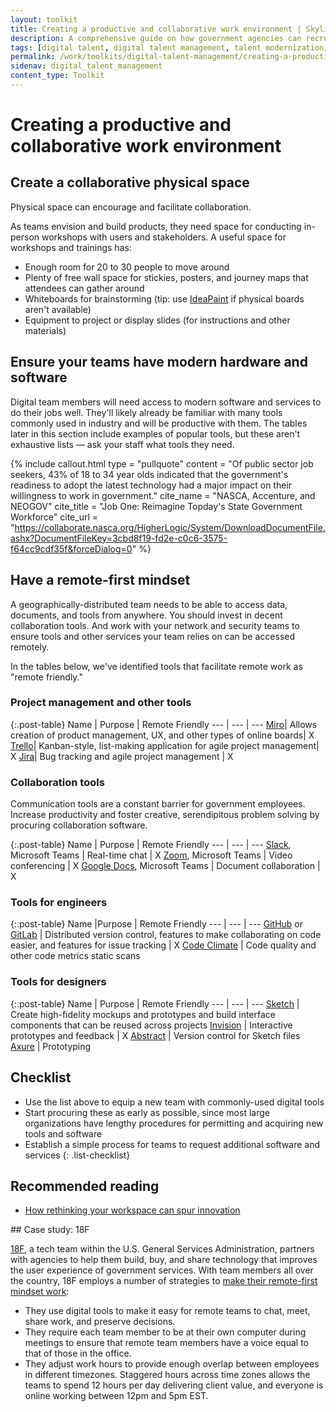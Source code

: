 ```yaml
---
layout: toolkit
title: Creating a productive and collaborative work environment | Skylight Digital Talent Management Handbook
description: A comprehensive guide on how government agencies can recruit, hire, onboard, and retain digital talent.
tags: [digital talent, digital talent management, talent modernization, guide]
permalink: /work/toolkits/digital-talent-management/creating-a-productive-and-collaborative-work-environment/
sidenav: digital_talent_management
content_type: Toolkit
---
```


# Creating a productive and collaborative work environment

## Create a collaborative physical space

Physical space can encourage and facilitate collaboration.

As teams envision and build products, they need space for conducting in-person workshops with users and stakeholders. A useful space for workshops and trainings has:

- Enough room for 20 to 30 people to move around
- Plenty of free wall space for stickies, posters, and journey maps that attendees can gather around
- Whiteboards for brainstorming (tip: use [IdeaPaint](https://ideapaint.com/) if physical boards aren't available)
- Equipment to project or display slides (for instructions and other materials)

## Ensure your teams have modern hardware and software

Digital team members will need access to modern software and services to do their jobs well. They'll likely already be familiar with many tools commonly used in industry and will be productive with them. The tables later in this section include examples of popular tools, but these aren't exhaustive lists &mdash; ask your staff what tools they need.

{% include callout.html
  type = "pullquote"
  content = "Of public sector job seekers, 43% of 18 to 34 year olds indicated that the government's readiness to adopt the latest technology had a major impact on their willingness to work in government."
  cite_name = "NASCA, Accenture, and NEOGOV"
  cite_title = "Job One: Reimagine Topday's State Government Workforce"
  cite_url = "https://collaborate.nasca.org/HigherLogic/System/DownloadDocumentFile.ashx?DocumentFileKey=3cbd8f19-fd2e-c0c6-3575-f64cc9cdf35f&forceDialog=0"
%}

## Have a remote-first mindset

A geographically-distributed team needs to be able to access data, documents, and tools from anywhere. You should invest in decent collaboration tools. And work with your network and security teams to ensure tools and other services your team relies on can be accessed remotely.

In the tables below, we've identified tools that facilitate remote work as "remote friendly."

### Project management and other tools

{:.post-table}
Name | Purpose | Remote Friendly
--- | --- | ---
[Miro](https://miro.com/)| Allows creation of product management, UX, and other types of online boards| X
[Trello](https://trello.com/)| Kanban-style, list-making application for agile project management| X
[Jira](https://www.atlassian.com/software/jira)| Bug tracking and agile project management | X

### Collaboration tools

Communication tools are a constant barrier for government employees. Increase productivity and foster creative, serendipitous problem solving by procuring collaboration software.

{:.post-table}
Name                                           | Purpose                          | Remote Friendly
--- | --- | ---
[Slack](https://slack.com/), Microsoft Teams  | Real-time chat                      | X
[Zoom](https://zoom.us/), Microsoft Teams                        | Video conferencing                  | X
[Google Docs](https://docs.google.com/), Microsoft Teams         | Document collaboration  | X

### Tools for engineers

{:.post-table}
Name |Purpose | Remote Friendly
--- | --- | ---
[GitHub](https://github.com/) or [GitLab](https://gitlab.com/)  | Distributed version control, features to make collaborating on code easier, and features for issue tracking  | X
[Code Climate](https://codeclimate.com/)                          | Code quality and other code metrics static scans

### Tools for designers

{:.post-table}
Name | Purpose | Remote Friendly
--- | --- | ---
[Sketch](https://www.sketch.com/)         | Create high-fidelity mockups and prototypes and build interface components that can be reused across projects
[Invision](https://www.invisionapp.com/)  | Interactive prototypes and feedback | X
[Abstract](https://www.abstract.com/)     | Version control for Sketch files
[Axure](https://www.axure.com/)           | Prototyping

## Checklist

- Use the list above to equip a new team with commonly-used digital tools
- Start procuring these as early as possible, since most large organizations have lengthy procedures for permitting and acquiring new tools and software
- Establish a simple process for teams to request additional software and services
{: .list-checklist}

## Recommended reading

- [How rethinking your workspace can spur innovation](https://medium.com/@BloombergCities/how-rethinking-your-workspace-can-spur-innovation-ef6ff553b75b)

<div class="callout callout--case-study" markdown="1">
## Case study: 18F

[18F](https://18f.gsa.gov/), a tech team within the U.S. General Services Administration, partners with agencies to help them build, buy, and share technology that improves the user experience of government services. With team members all over the country, 18F employs a number of strategies to [make their remote-first mindset work](https://18f.gsa.gov/2015/10/15/best-practices-for-distributed-teams/):

- They use digital tools to make it easy for remote teams to chat, meet, share work, and preserve decisions.
- They require each team member to be at their own computer during meetings to ensure that remote team members have a voice equal to that of those in the office.
- They adjust work hours to provide enough overlap between employees in different timezones. Staggered hours across time zones allows the teams to spend 12 hours per day delivering client value, and everyone is online working between 12pm and 5pm EST.
</div>
